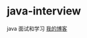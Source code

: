 # java-interview
java 面试和学习
<a href="https://www.jianshu.com/u/7ecaba2d594c" title="郭斌勇的主页">我的博客</a>
